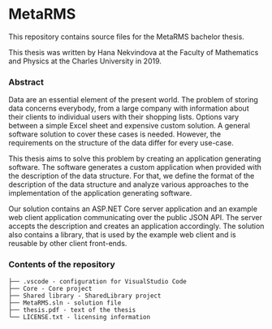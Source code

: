 # MetaRMS
This repository contains source files for the MetaRMS bachelor thesis.    
    
This thesis was written by Hana Nekvindova at the Faculty of Mathematics and Physics at the Charles University in 2019.

### Abstract
Data are an essential element of the present world. The problem of storing data concerns everybody, from a large company with information about their clients to individual users with their shopping lists. Options vary between a simple Excel sheet and expensive custom solution. A general software solution to cover these cases is needed. However, the requirements on the structure of the data differ for every use-case.     
    
This thesis aims to solve this problem by creating an application generating software. The software generates a custom application when provided with the description of the data structure. For that, we define the format of the description of the data structure and analyze various approaches to the implementation of the application generating software.     
    
Our solution contains an ASP.NET Core server application and an example web client application communicating over the public JSON API. The server accepts the description and creates an application accordingly. The solution also contains a library, that is used by the example web client and is reusable by other client front-ends.


### Contents of the repository
```
├── .vscode - configuration for VisualStudio Code
├── Core - Core project
├── Shared library - SharedLibrary project
├── MetaRMS.sln - solution file
├── thesis.pdf - text of the thesis
└── LICENSE.txt - licensing information
```